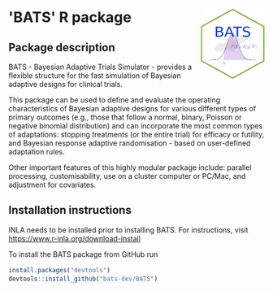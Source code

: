 

# 'BATS' R package <a href="https://github.com/bats-dev/BATS"><img src="misc/hex-BATS.png" alt="" align="right" height="138" width="125" /></a>

<h2>Package description</h2> 

BATS - Bayesian Adaptive Trials Simulator - provides a flexible structure for the fast simulation of Bayesian adaptive designs for clinical trials. 

This package can be used to define and evaluate the operating characteristics of Bayesian adaptive designs for various different types of primary outcomes (e.g., those that follow a normal, binary, Poisson or negative binomial distribution) and can incorporate the most common types of adaptations: stopping treatments (or the entire trial) for efficacy or futility, and Bayesian response adaptive randomisation - based on user-defined adaptation rules. 

Other important features of this highly modular package include: parallel processing, customisability, use on a cluster computer or PC/Mac, and adjustment for covariates.

<h2>Installation instructions</h2> 

INLA needs to be installed prior to installing BATS. For instructions, visit https://www.r-inla.org/download-install

To install the BATS package from GitHub run

```r
install.packages("devtools")
devtools::install_github("bats-dev/BATS")
```


